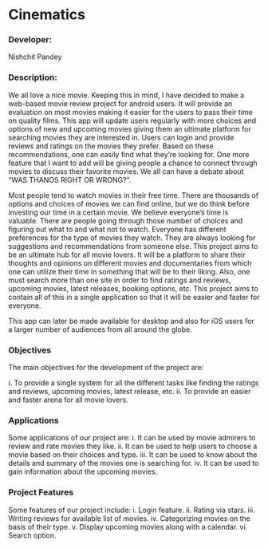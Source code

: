 
# Cinematics

### Developer:
Nishchit Pandey

### Description:
We all love a nice movie. Keeping this in mind, I have decided to make a web-based movie review project for android users. It will provide an evaluation on most movies making it easier for the users to pass their time on quality films. This app will update users regularly with more choices and options of new and upcoming movies giving them an ultimate platform for searching movies they are interested in. Users can login and provide reviews and ratings on the movies they prefer. Based on these recommendations, one can easily find what they’re looking for. One more feature that I want to add will be giving people a chance to connect through movies to discuss their favorite movies. We all can have a debate about “WAS THANOS RIGHT OR WRONG?”. 

Most people tend to watch movies in their free time. There are thousands of options and choices of movies we can find online, but we do think before investing our time in a certain movie. We believe everyone’s time is valuable. There are people going through those number of choices and figuring out what to and what not to watch. Everyone has different preferences for the type of movies they watch. They are always looking for suggestions and recommendations from someone else.  This project aims to be an ultimate hub for all movie lovers. It will be a platform to share their thoughts and opinions on different movies and documentaries from which one can utilize their time in something that will be to their liking.
Also, one must search more than one site in order to find ratings and reviews, upcoming movies, latest releases, booking options, etc. This project aims to contain all of this in a single application so that it will be easier and faster for everyone.

This app can later be made available for desktop and also for iOS users for a larger number of audiences from all around the globe. 

### Objectives
The main objectives for the development of the project are:

i.	To provide a single system for all the different tasks like finding the ratings and      reviews, upcoming movies, latest release, etc.
ii.	To provide an easier and faster arena for all movie lovers.

### Applications
Some applications of our project are:
i.	It can be used by movie admirers to review and rate movies they like.
ii.	It can be used to help users to choose a movie based on their choices and type.
iii.	It can be used to know about the details and summary of the movies one is searching for.
iv.	It can be used to gain information about the upcoming movies.

### Project Features
Some features of our project include:
i.	Login feature.
ii.	Rating via stars.
iii.	Writing reviews for available list of movies.
iv.	Categorizing movies on the basis of their type.
v.	Display upcoming movies along with a calendar.
vi.	Search option.







